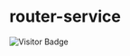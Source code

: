 # router-service
![Visitor Badge](https://visitor-badge.feriirawann.repl.co?username=sneyd321&repo=router-service)
